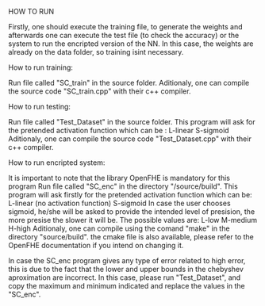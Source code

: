 HOW TO RUN

Firstly, one should execute the training file, to generate the weights and afterwards one can execute the test file (to check the accuracy) or the 
system to run the encripted version of the NN.
In this case, the weights are already on the data folder, so training isint necessary.

How to run training:

Run file called "SC_train" in the source folder.
Aditionaly, one can compile the source code "SC_train.cpp" with their c++ compiler.

How to run testing:

Run file called "Test_Dataset" in the source folder.
This program will ask for the pretended activation function which can be :
    L-linear
    S-sigmoid
Aditionaly, one can compile the source code "Test_Dataset.cpp" with their c++ compiler.

How to run encripted system:

It is important to note that the library OpenFHE is mandatory for this program
Run file called "SC_enc" in the directory "/source/build".
This program will ask firstly for the pretended activation function which can be:
    L-linear (no activation function)
    S-sigmoid
In case the user chooses sigmoid, he/she will be asked to provide the intended level of presision, the more presise the 
slower it will be. The possible values are:
    L-low
    M-medium
    H-high
Aditionaly, one can compile using the comand "make" in the directory "source/build". the cmake file is also available,
please refer to the OpenFHE documentation if you intend on changing it.

In case the SC_enc program gives any type of error related to high error, this is due to the fact that the lower and upper
bounds in the chebyshev aproximation are incorrect. In this case, please run "Test_Dataset", and copy the maximum and minimum
indicated and replace the values in the "SC_enc".
    